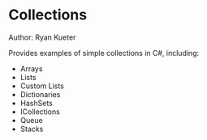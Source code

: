 # Collections

Author: Ryan Kueter

Provides examples of simple collections in C#, including:
- Arrays
- Lists
- Custom Lists
- Dictionaries
- HashSets
- ICollections
- Queue
- Stacks